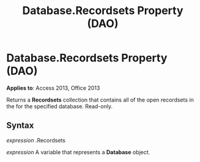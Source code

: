 ﻿---
title: Database.Recordsets Property (DAO)
TOCTitle: Recordsets Property
ms:assetid: e2ee02bc-d53a-2bec-2c5b-227979b92332
ms:mtpsurl: https://msdn.microsoft.com/library/Ff835730(v=office.15)
ms:contentKeyID: 48548302
ms.date: 09/18/2015
mtps_version: v=office.15
---

# Database.Recordsets Property (DAO)


**Applies to**: Access 2013, Office 2013

Returns a **Recordsets** collection that contains all of the open recordsets in the for the specified database. Read-only.

## Syntax

*expression* .Recordsets

*expression* A variable that represents a **Database** object.

